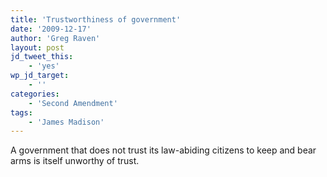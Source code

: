 ```yaml
---
title: 'Trustworthiness of government'
date: '2009-12-17'
author: 'Greg Raven'
layout: post
jd_tweet_this:
    - 'yes'
wp_jd_target:
    - ''
categories:
    - 'Second Amendment'
tags:
    - 'James Madison'
---
```


A government that does not trust its law-abiding citizens to keep and bear arms is itself unworthy of trust.